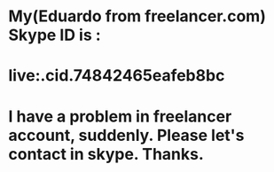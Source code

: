 # My(Eduardo from freelancer.com) Skype ID is : 
# live:.cid.74842465eafeb8bc

# I have a problem in freelancer account, suddenly. Please let's contact in skype. Thanks. 
